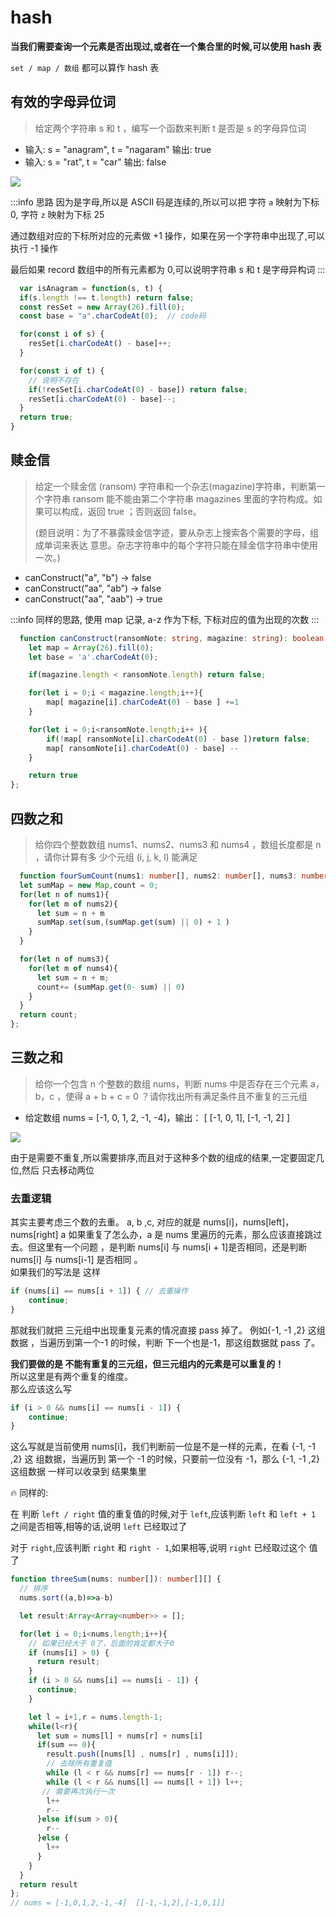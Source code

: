 
# hash

**当我们需要查询一个元素是否出现过,或者在一个集合里的时候,可以使用 hash 表**

`set / map / 数组` 都可以算作 hash 表

## 有效的字母异位词

> 给定两个字符串 s 和 t ，编写一个函数来判断 t 是否是 s 的字母异位词

- 输入: s = "anagram", t = "nagaram" 输出: true
- 输入: s = "rat", t = "car" 输出: false

<img src="img/242.有效的字母异位词.gif"/>

:::info 思路 
因为是字母,所以是 ASCII 码是连续的,所以可以把 字符 `a` 映射为下标
0, 字符 `z` 映射为下标 25

通过数组对应的下标所对应的元素做 +1 操作，如果在另一个字符串中出现了,可以执行 -1
操作

最后如果 record 数组中的所有元素都为 0,可以说明字符串 s 和 t 是字母异构词 
:::

```js
  var isAnagram = function(s, t) {
  if(s.length !== t.length) return false;
  const resSet = new Array(26).fill(0);
  const base = "a".charCodeAt(0);  // code码

  for(const i of s) {
    resSet[i.charCodeAt() - base]++;
  }

  for(const i of t) {
    // 说明不存在
    if(!resSet[i.charCodeAt(0) - base]) return false;
    resSet[i.charCodeAt(0) - base]--;
  }
  return true;
}
```

## 赎金信

> 给定一个赎金信 (ransom) 字符串和一个杂志(magazine)字符串，判断第一个字符串
> ransom 能不能由第二个字符串 magazines 里面的字符构成。如果可以构成，返回 true
> ；否则返回 false。
>
> (题目说明：为了不暴露赎金信字迹，要从杂志上搜索各个需要的字母，组成单词来表达
> 意思。杂志字符串中的每个字符只能在赎金信字符串中使用一次。)

- canConstruct("a", "b") -> false
- canConstruct("aa", "ab") -> false
- canConstruct("aa", "aab") -> true

:::info 
  同样的思路, 使用 map 记录, a-z 作为下标, 下标对应的值为出现的次数 
:::

```ts
  function canConstruct(ransomNote: string, magazine: string): boolean {
    let map = Array(26).fill(0);
    let base = 'a'.charCodeAt(0);

    if(magazine.length < ransomNote.length) return false;

    for(let i = 0;i < magazine.length;i++){
        map[ magazine[i].charCodeAt(0) - base ] +=1
    }

    for(let i = 0;i<ransomNote.length;i++ ){
        if(!map[ ransomNote[i].charCodeAt(0) - base ])return false;
        map[ ransomNote[i].charCodeAt(0) - base] --
    }

    return true
};
```

## 四数之和

> 给你四个整数数组 nums1、nums2、nums3 和 nums4 ，数组长度都是 n ，请你计算有多
> 少个元组 (i, j, k, l) 能满足

```ts
  function fourSumCount(nums1: number[], nums2: number[], nums3: number[], nums4: number[]): number {
  let sumMap = new Map,count = 0;
  for(let n of nums1){
    for(let m of nums2){
      let sum = n + m
      sumMap.set(sum,(sumMap.get(sum) || 0) + 1 )
    }
  }

  for(let n of nums3){
    for(let m of nums4){
      let sum = n + m;
      count+= (sumMap.get(0- sum) || 0)
    }
  }
  return count;
};
```

## 三数之和

> 给你一个包含 n 个整数的数组 nums，判断 nums 中是否存在三个元素 a，b，c ，使得
> a + b + c = 0 ？请你找出所有满足条件且不重复的三元组

- 给定数组 nums = [-1, 0, 1, 2, -1, -4]，输出： [ [-1, 0, 1], [-1, -1, 2] ]

<img src="img/15.三数之和.gif"/>

由于是需要不重复,所以需要排序,而且对于这种多个数的组成的结果,一定要固定几位,然后
只去移动两位

### 去重逻辑

其实主要考虑三个数的去重。 a, b ,c, 对应的就是 nums[i]，nums[left]，nums[right]
a 如果重复了怎么办，a 是 nums 里遍历的元素，那么应该直接跳过去。但这里有一个问题
，是判断 nums[i] 与 nums[i + 1]是否相同，还是判断 nums[i] 与 nums[i-1] 是否相同
。  
如果我们的写法是 这样

```js
if (nums[i] == nums[i + 1]) { // 去重操作
    continue;
}
```

那就我们就把 三元组中出现重复元素的情况直接 pass 掉了。 例如{-1, -1 ,2} 这组数据
，当遍历到第一个-1 的时候，判断 下一个也是-1，那这组数据就 pass 了。

**我们要做的是 不能有重复的三元组，但三元组内的元素是可以重复的！**  
所以这里是有两个重复的维度。  
那么应该这么写

```js
if (i > 0 && nums[i] == nums[i - 1]) {
    continue;
}
```

这么写就是当前使用 nums[i]，我们判断前一位是不是一样的元素，在看 {-1, -1 ,2} 这
组数据，当遍历到 第一个 -1 的时候，只要前一位没有 -1，那么 {-1, -1 ,2} 这组数据
一样可以收录到 结果集里

🔥 同样的:

在 判断 `left / right` 值的重复值的时候,对于 `left`,应该判断 `left` 和
`left + 1` 之间是否相等,相等的话,说明 `left` 已经取过了

对于 `right`,应该判断 `right` 和 `right - 1`,如果相等,说明 `right` 已经取过这个
值了

```ts
function threeSum(nums: number[]): number[][] {
  // 排序
  nums.sort((a,b)=>a-b)

  let result:Array<Array<number>> = [];

  for(let i = 0;i<nums.length;i++){
    // 如果已经大于 0了，后面的肯定都大于0
    if (nums[i] > 0) {
      return result;
    }
    if (i > 0 && nums[i] == nums[i - 1]) {
      continue;
    }

    let l = i+1,r = nums.length-1;
    while(l<r){
      let sum = nums[l] + nums[r] + nums[i]
      if(sum == 0){
        result.push([nums[l] , nums[r] , nums[i]]);
        // 去除所有重复值
        while (l < r && nums[r] == nums[r - 1]) r--;
        while (l < r && nums[l] == nums[l + 1]) l++;
       // 需要再次执行一次
        l++
        r--
      }else if(sum > 0){
        r--
      }else {
        l++
      }
    }
  }
  return result
};
// nums = [-1,0,1,2,-1,-4]  [[-1,-1,2],[-1,0,1]]
```